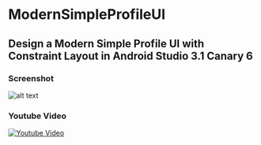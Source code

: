 # ModernSimpleProfileUI
## Design a Modern Simple Profile UI with Constraint Layout in Android Studio 3.1 Canary 6

### Screenshot
![alt text](https://github.com/iamriajul/ModernSimpleProfileUI/raw/master/preview.png "Screenshot")

###  Youtube Video
[![Youtube Video](http://img.youtube.com/vi/CZ-qLoSdzwk/0.jpg)](http://www.youtube.com/watch?v=CZ-qLoSdzwk)
